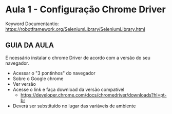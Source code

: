 # Aula 1 - Configuração Chrome Driver

Keyword Documentantio: https://robotframework.org/SeleniumLibrary/SeleniumLibrary.html

## GUIA DA AULA
É ncessário instalar o chrome Driver de acordo com a versão do seu navegador.

- Acessar o "3 pontinhos" do navegador
- Sobre o Google chrome
- Ver versão
- Acesse o link e faça download da versão compatível
    - https://developer.chrome.com/docs/chromedriver/downloads?hl=pt-br
- Deverá ser substituído no lugar das variáveis de ambiente